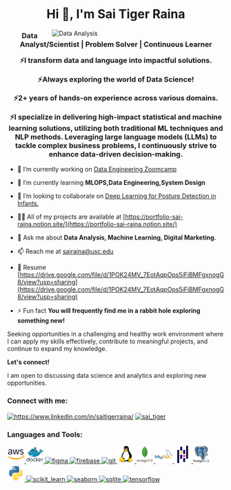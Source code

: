 <h1 align="center">Hi 👋, I'm Sai Tiger Raina</h1>
<img align="right" alt="Data Analysis" width="400" src="https://i.pinimg.com/originals/fc/71/63/fc71635c7f1b09ed30413f59bb749582.gif">
<h3 align="center">

**Data Analyst/Scientist | Problem Solver | Continuous Learner**

⚡I transform data and language into impactful solutions.

⚡Always exploring the world of Data Science! 

⚡2+ years of hands-on experience across various domains. 

⚡I specialize in delivering high-impact statistical and machine learning solutions, utilizing both traditional ML techniques and NLP methods. 
  Leveraging large language models (LLMs) to tackle complex business problems, I continuously strive to enhance data-driven decision-making.

</h3>

- 🔭 I’m currently working on [Data Engineering Zoomcamp](https://github.com/saitiger/Data-Engineering-Zoomcamp)

- 🌱 I’m currently learning **MLOPS,Data Engineering,System Design**

- 👯 I’m looking to collaborate on [Deep Learning for Posture Detection in Infants.](https://github.com/saitiger/Tummy-Time)

- 👨‍💻 All of my projects are available at [https://portfolio-sai-raina.notion.site/](https://portfolio-sai-raina.notion.site/)

- 💬 Ask me about **Data Analysis, Machine Learning, Digital Marketing.**

- 📫 Reach me at sairaina@usc.edu

- 📄 Resume [https://drive.google.com/file/d/1POK24MV_7EotAqpOps5iFiBMFgxnogG8/view?usp=sharing](https://drive.google.com/file/d/1POK24MV_7EotAqpOps5iFiBMFgxnogG8/view?usp=sharing)

- ⚡ Fun fact **You will frequently find me in a rabbit hole exploring something new!**

Seeking opportunities in a challenging and healthy work environment where I can apply my skills effectively, contribute to meaningful projects, and continue to expand my knowledge.

**Let's connect!** 

I am open to discussing data science and analytics and exploring new opportunities.

<h3 align="left">Connect with me:</h3>
<p align="left">
<a href="https://linkedin.com/in/https://www.linkedin.com/in/saitigerraina/" target="blank"><img align="center" src="https://raw.githubusercontent.com/rahuldkjain/github-profile-readme-generator/master/src/images/icons/Social/linked-in-alt.svg" alt="https://www.linkedin.com/in/saitigerraina/" height="30" width="40" /></a>
<a href="https://www.leetcode.com/sai_tiger" target="blank"><img align="center" src="https://raw.githubusercontent.com/rahuldkjain/github-profile-readme-generator/master/src/images/icons/Social/leet-code.svg" alt="sai_tiger" height="30" width="40" /></a>
</p>

<h3 align="left">Languages and Tools:</h3>
<p align="left"> <a href="https://aws.amazon.com" target="_blank" rel="noreferrer"> <img src="https://raw.githubusercontent.com/devicons/devicon/master/icons/amazonwebservices/amazonwebservices-original-wordmark.svg" alt="aws" width="40" height="40"/> </a> <a href="https://www.docker.com/" target="_blank" rel="noreferrer"> <img src="https://raw.githubusercontent.com/devicons/devicon/master/icons/docker/docker-original-wordmark.svg" alt="docker" width="40" height="40"/> </a> <a href="https://www.figma.com/" target="_blank" rel="noreferrer"> <img src="https://www.vectorlogo.zone/logos/figma/figma-icon.svg" alt="figma" width="40" height="40"/> </a> <a href="https://firebase.google.com/" target="_blank" rel="noreferrer"> <img src="https://www.vectorlogo.zone/logos/firebase/firebase-icon.svg" alt="firebase" width="40" height="40"/> </a> <a href="https://git-scm.com/" target="_blank" rel="noreferrer"> <img src="https://www.vectorlogo.zone/logos/git-scm/git-scm-icon.svg" alt="git" width="40" height="40"/> </a> <a href="https://www.linux.org/" target="_blank" rel="noreferrer"> <img src="https://raw.githubusercontent.com/devicons/devicon/master/icons/linux/linux-original.svg" alt="linux" width="40" height="40"/> </a> <a href="https://www.mongodb.com/" target="_blank" rel="noreferrer"> <img src="https://raw.githubusercontent.com/devicons/devicon/master/icons/mongodb/mongodb-original-wordmark.svg" alt="mongodb" width="40" height="40"/> </a> <a href="https://www.mysql.com/" target="_blank" rel="noreferrer"> <img src="https://raw.githubusercontent.com/devicons/devicon/master/icons/mysql/mysql-original-wordmark.svg" alt="mysql" width="40" height="40"/> </a> <a href="https://pandas.pydata.org/" target="_blank" rel="noreferrer"> <img src="https://raw.githubusercontent.com/devicons/devicon/2ae2a900d2f041da66e950e4d48052658d850630/icons/pandas/pandas-original.svg" alt="pandas" width="40" height="40"/> </a> <a href="https://www.postgresql.org" target="_blank" rel="noreferrer"> <img src="https://raw.githubusercontent.com/devicons/devicon/master/icons/postgresql/postgresql-original-wordmark.svg" alt="postgresql" width="40" height="40"/> </a> <a href="https://www.python.org" target="_blank" rel="noreferrer"> <img src="https://raw.githubusercontent.com/devicons/devicon/master/icons/python/python-original.svg" alt="python" width="40" height="40"/> </a> <a href="https://scikit-learn.org/" target="_blank" rel="noreferrer"> <img src="https://upload.wikimedia.org/wikipedia/commons/0/05/Scikit_learn_logo_small.svg" alt="scikit_learn" width="40" height="40"/> </a> <a href="https://seaborn.pydata.org/" target="_blank" rel="noreferrer"> <img src="https://seaborn.pydata.org/_images/logo-mark-lightbg.svg" alt="seaborn" width="40" height="40"/> </a> <a href="https://www.sqlite.org/" target="_blank" rel="noreferrer"> <img src="https://www.vectorlogo.zone/logos/sqlite/sqlite-icon.svg" alt="sqlite" width="40" height="40"/> </a> <a href="https://www.tensorflow.org" target="_blank" rel="noreferrer"> <img src="https://www.vectorlogo.zone/logos/tensorflow/tensorflow-icon.svg" alt="tensorflow" width="40" height="40"/> </a> </p>
